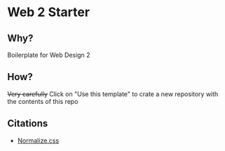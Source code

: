 # Web 2 Starter

## Why?
Boilerplate for Web Design 2

## How?
<strike>Very carefully</strike>
Click on "Use this template" to crate a new repository with the contents of this repo

## Citations
- [Normalize.css](https://necolas.github.io/normalize.css/)